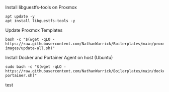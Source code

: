 Install libguestfs-tools on Proxmox
```
apt update -y
apt install libguestfs-tools -y
```

Update Proxmox Templates
```
bash -c "$(wget -qLO - https://raw.githubusercontent.com/NathanWarrick/Boilerplates/main/proxmox/cloud-images/update-all.sh)"
```

Install Docker and Portainer Agent on host (Ubuntu)
```
sudo bash -c "$(wget -qLO - https://raw.githubusercontent.com/NathanWarrick/Boilerplates/main/docker/docker-portainer.sh)"
```

test